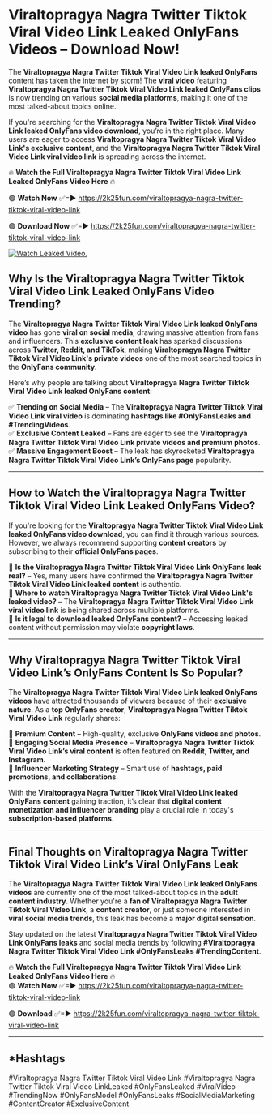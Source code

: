 # Viraltopragya Nagra Twitter Tiktok Viral Video Link Leaked OnlyFans Videos – Download Now!

The **Viraltopragya Nagra Twitter Tiktok Viral Video Link leaked OnlyFans** content has taken the internet by storm! The **viral video** featuring **Viraltopragya Nagra Twitter Tiktok Viral Video Link leaked OnlyFans clips** is now trending on various **social media platforms**, making it one of the most talked-about topics online.  

If you're searching for the **Viraltopragya Nagra Twitter Tiktok Viral Video Link leaked OnlyFans video download**, you’re in the right place. Many users are eager to access **Viraltopragya Nagra Twitter Tiktok Viral Video Link's exclusive content**, and the **Viraltopragya Nagra Twitter Tiktok Viral Video Link viral video link** is spreading across the internet.  

🔥 **Watch the Full Viraltopragya Nagra Twitter Tiktok Viral Video Link Leaked OnlyFans Video Here** 🔥  

🟢 **Watch Now** ✅=► https://2k25fun.com/viraltopragya-nagra-twitter-tiktok-viral-video-link

🟢 **Download Now** ✅=► https://2k25fun.com/viraltopragya-nagra-twitter-tiktok-viral-video-link

[![Watch Leaked Video.](https://miro.medium.com/v2/resize:fit:828/format:webp/1*cilzJN44JGOrTw9NJCrNHA.gif "Watch Leaked Video")](https://2k25fun.com/viraltopragya-nagra-twitter-tiktok-viral-video-link)

## **Why Is the Viraltopragya Nagra Twitter Tiktok Viral Video Link Leaked OnlyFans Video Trending?**  

The **Viraltopragya Nagra Twitter Tiktok Viral Video Link leaked OnlyFans video** has gone **viral on social media**, drawing massive attention from fans and influencers. This **exclusive content leak** has sparked discussions across **Twitter, Reddit, and TikTok**, making **Viraltopragya Nagra Twitter Tiktok Viral Video Link's private videos** one of the most searched topics in the **OnlyFans community**.  

Here’s why people are talking about **Viraltopragya Nagra Twitter Tiktok Viral Video Link leaked OnlyFans content**:  

✅ **Trending on Social Media** – The **Viraltopragya Nagra Twitter Tiktok Viral Video Link viral video** is dominating **hashtags like #OnlyFansLeaks and #TrendingVideos**.  
✅ **Exclusive Content Leaked** – Fans are eager to see the **Viraltopragya Nagra Twitter Tiktok Viral Video Link private videos and premium photos**.  
✅ **Massive Engagement Boost** – The leak has skyrocketed **Viraltopragya Nagra Twitter Tiktok Viral Video Link’s OnlyFans page** popularity.  

---

## **How to Watch the Viraltopragya Nagra Twitter Tiktok Viral Video Link Leaked OnlyFans Video?**  

If you're looking for the **Viraltopragya Nagra Twitter Tiktok Viral Video Link leaked OnlyFans video download**, you can find it through various sources. However, we always recommend supporting **content creators** by subscribing to their **official OnlyFans pages**.  

🔹 **Is the Viraltopragya Nagra Twitter Tiktok Viral Video Link OnlyFans leak real?** – Yes, many users have confirmed the **Viraltopragya Nagra Twitter Tiktok Viral Video Link leaked content** is authentic.  
🔹 **Where to watch Viraltopragya Nagra Twitter Tiktok Viral Video Link's leaked video?** – The **Viraltopragya Nagra Twitter Tiktok Viral Video Link viral video link** is being shared across multiple platforms.  
🔹 **Is it legal to download leaked OnlyFans content?** – Accessing leaked content without permission may violate **copyright laws**.  

---

## **Why Viraltopragya Nagra Twitter Tiktok Viral Video Link’s OnlyFans Content Is So Popular?**  

The **Viraltopragya Nagra Twitter Tiktok Viral Video Link leaked OnlyFans videos** have attracted thousands of viewers because of their **exclusive nature**. As a **top OnlyFans creator**, **Viraltopragya Nagra Twitter Tiktok Viral Video Link** regularly shares:  

📌 **Premium Content** – High-quality, exclusive **OnlyFans videos and photos**.  
📌 **Engaging Social Media Presence** – **Viraltopragya Nagra Twitter Tiktok Viral Video Link’s viral content** is often featured on **Reddit, Twitter, and Instagram**.  
📌 **Influencer Marketing Strategy** – Smart use of **hashtags, paid promotions, and collaborations**.  

With the **Viraltopragya Nagra Twitter Tiktok Viral Video Link leaked OnlyFans content** gaining traction, it’s clear that **digital content monetization and influencer branding** play a crucial role in today's **subscription-based platforms**.  

---

## **Final Thoughts on Viraltopragya Nagra Twitter Tiktok Viral Video Link’s Viral OnlyFans Leak**  

The **Viraltopragya Nagra Twitter Tiktok Viral Video Link leaked OnlyFans videos** are currently one of the most talked-about topics in the **adult content industry**. Whether you're a **fan of Viraltopragya Nagra Twitter Tiktok Viral Video Link**, a **content creator**, or just someone interested in **viral social media trends**, this leak has become a **major digital sensation**.  

Stay updated on the latest **Viraltopragya Nagra Twitter Tiktok Viral Video Link OnlyFans leaks** and social media trends by following **#Viraltopragya Nagra Twitter Tiktok Viral Video Link #OnlyFansLeaks #TrendingContent**.  

🔥 **Watch the Full Viraltopragya Nagra Twitter Tiktok Viral Video Link Leaked OnlyFans Video Here** 🔥  
🟢 **Watch Now** ✅=► https://2k25fun.com/viraltopragya-nagra-twitter-tiktok-viral-video-link

🟢 **Download** ✅=► https://2k25fun.com/viraltopragya-nagra-twitter-tiktok-viral-video-link

---

## *Hashtags
#Viraltopragya Nagra Twitter Tiktok Viral Video Link #Viraltopragya Nagra Twitter Tiktok Viral Video LinkLeaked #OnlyFansLeaked #ViralVideo #TrendingNow #OnlyFansModel #OnlyFansLeaks #SocialMediaMarketing #ContentCreator #ExclusiveContent  